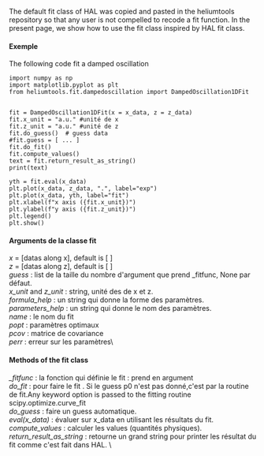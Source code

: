 
The default fit class of HAL was copied and pasted in the heliumtools repository so that any user is not compelled to recode a fit function. In the present page, we show how to use the fit class inspired by HAL fit class. 

#### Exemple
The following code fit a damped oscillation
```python3
import numpy as np
import matplotlib.pyplot as plt
from heliumtools.fit.dampedoscillation import DampedOscillation1DFit


fit = DampedOscillation1DFit(x = x_data, z = z_data)
fit.x_unit = "a.u." #unité de x
fit.z_unit = "a.u." #unité de z
fit.do_guess()  # guess data
#fit.guess = [ ... ]
fit.do_fit()
fit.compute_values()
text = fit.return_result_as_string()
print(text)

yth = fit.eval(x_data)
plt.plot(x_data, z_data, ".", label="exp")
plt.plot(x_data, yth, label="fit")
plt.xlabel(f"x axis ({fit.x_unit})")
plt.ylabel(f"y axis ({fit.z_unit})")
plt.legend()
plt.show()
```



#### Arguments de la classe fit
*x* = [datas along x], default is [ ]\
*z* = [datas along z], default is [ ]\
*guess* : list de la taille du nombre d'argument que prend _fitfunc, None par défaut.\
*x_unit* and *z_unit* : string, unité des de x et z.\
*formula_help* : un string qui donne la forme des paramètres.\
*parameters_help* : un string qui donne le nom des paramètres. \
*name* : le nom du fit\
*popt* : paramètres optimaux\
*pcov* : matrice de covariance\
*perr* : erreur sur les paramètres\

#### Methods of the fit class
*_fitfunc* : la fonction qui définie le fit : prend en argument  \
*do_fit* : pour faire le fit . Si le guess p0 n'est pas donné,c'est par la routine de fit.Any keyword option is passed to the fitting routine scipy.optimize.curve_fit\
*do_guess* : faire un guess automatique. \
*eval(x_data)* : évaluer sur x_data en utilisant les résultats du fit. \
*compute_values* : calculer les values (quantités physiques).\
*return_result_as_string* : retourne un grand string pour printer les résultat du fit comme c'est fait dans HAL. \

